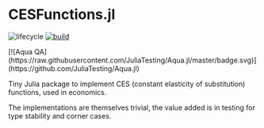 # CESFunctions.jl

![lifecycle](https://img.shields.io/badge/lifecycle-experimental-orange.svg)
[![build](https://github.com/tpapp/CESFunctions.jl/workflows/CI/badge.svg)](https://github.com/tpapp/CESFunctions.jl/actions?query=workflow%3ACI)
<!-- Documentation -- uncomment or delete as needed -->
<!--
[![Documentation](https://img.shields.io/badge/docs-stable-blue.svg)](https://tpapp.github.io/CESFunctions.jl/stable)
[![Documentation](https://img.shields.io/badge/docs-master-blue.svg)](https://tpapp.github.io/CESFunctions.jl/dev)
-->[![Aqua QA](https://raw.githubusercontent.com/JuliaTesting/Aqua.jl/master/badge.svg)](https://github.com/JuliaTesting/Aqua.jl)

Tiny Julia package to implement CES (constant elasticity of substitution) functions, used in economics.

The implementations are themselves trivial, the value added is in testing for type stability and corner cases.
